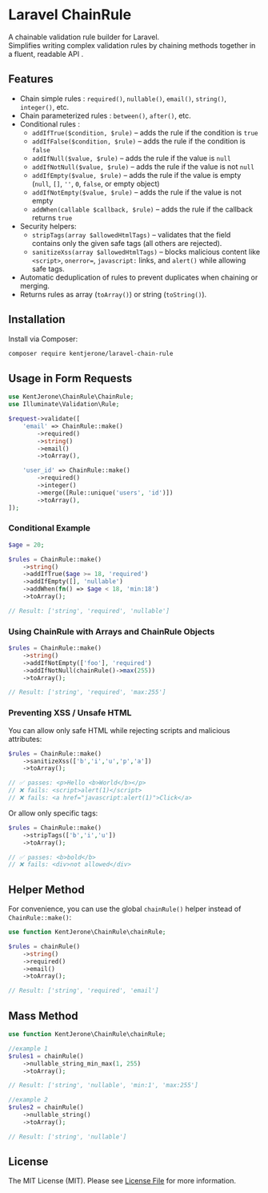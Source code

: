 # Laravel ChainRule

A chainable validation rule builder for Laravel.  
Simplifies writing complex validation rules by chaining methods together in a fluent, readable API .

## Features

- Chain simple rules : `required()`, `nullable()`, `email()`, `string()`, `integer()`, etc.  
- Chain parameterized rules : `between()`, `after()`, etc.  
- Conditional rules :
  - `addIfTrue($condition, $rule)` – adds the rule if the condition is `true`
  - `addIfFalse($condition, $rule)` – adds the rule if the condition is `false`
  - `addIfNull($value, $rule)` – adds the rule if the value is `null`
  - `addIfNotNull($value, $rule)` – adds the rule if the value is not `null`
  - `addIfEmpty($value, $rule)` – adds the rule if the value is empty (`null`, `[]`, `''`, `0`, `false`, or empty object)
  - `addIfNotEmpty($value, $rule)` – adds the rule if the value is not empty
  - `addWhen(callable $callback, $rule)` – adds the rule if the callback returns `true`
- Security helpers:
  - `stripTags(array $allowedHtmlTags)` – validates that the field contains only the given safe tags (all others are rejected).
  - `sanitizeXss(array $allowedHtmlTags)` – blocks malicious content like `<script>`, `onerror=`, `javascript:` links, and `alert()` while allowing safe tags.
- Automatic deduplication  of rules to prevent duplicates when chaining or merging.
- Returns rules as array  (`toArray()`) or string  (`toString()`).

## Installation

Install via Composer:

```bash
composer require kentjerone/laravel-chain-rule
```

## Usage in Form Requests

```php
use KentJerone\ChainRule\ChainRule;
use Illuminate\Validation\Rule;

$request->validate([
    'email' => ChainRule::make()
        ->required()
        ->string()
        ->email()
        ->toArray(),

    'user_id' => ChainRule::make()
        ->required()
        ->integer()
        ->merge([Rule::unique('users', 'id')])
        ->toArray(),
]);
```

### Conditional Example

```php
$age = 20;

$rules = ChainRule::make()
    ->string()
    ->addIfTrue($age >= 18, 'required')
    ->addIfEmpty([], 'nullable')
    ->addWhen(fn() => $age < 18, 'min:18')
    ->toArray();

// Result: ['string', 'required', 'nullable']
```

### Using ChainRule with Arrays and ChainRule Objects

```php
$rules = ChainRule::make()
    ->string()
    ->addIfNotEmpty(['foo'], 'required')
    ->addIfNotNull(chainRule()->max(255))
    ->toArray();

// Result: ['string', 'required', 'max:255']
```

### Preventing XSS / Unsafe HTML

You can allow only safe HTML while rejecting scripts and malicious attributes:

```php
$rules = ChainRule::make()
    ->sanitizeXss(['b','i','u','p','a'])
    ->toArray();

// ✅ passes: <p>Hello <b>World</b></p>
// ❌ fails: <script>alert(1)</script>
// ❌ fails: <a href="javascript:alert(1)">Click</a>
```

Or allow only specific tags:

```php
$rules = ChainRule::make()
    ->stripTags(['b','i','u'])
    ->toArray();

// ✅ passes: <b>bold</b>
// ❌ fails: <div>not allowed</div>
```

## Helper Method

For convenience, you can use the global `chainRule()` helper instead of `ChainRule::make()`:

```php
use function KentJerone\ChainRule\chainRule;

$rules = chainRule()
    ->string()
    ->required()
    ->email()
    ->toArray();

// Result: ['string', 'required', 'email']
```
## Mass Method

```php
use function KentJerone\ChainRule\chainRule;

//example 1
$rules1 = chainRule()
    ->nullable_string_min_max(1, 255)
    ->toArray();

// Result: ['string', 'nullable', 'min:1', 'max:255']

//example 2
$rules2 = chainRule()
    ->nullable_string()
    ->toArray();

// Result: ['string', 'nullable']
```

## License

The MIT License (MIT). Please see [License File](LICENSE.md) for more information.
